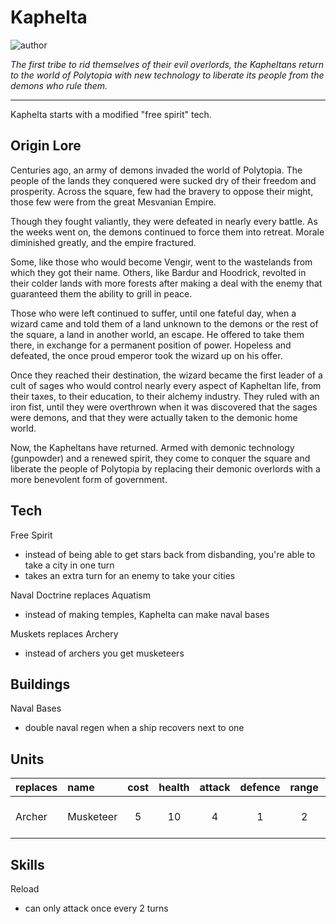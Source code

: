 # Kaphelta

![author](https://img.shields.io/badge/author-Skookgasm%237416-%237289DA)

*The first tribe to rid themselves of their evil overlords, the Kapheltans return to the world of Polytopia with new technology to liberate its people from the demons who rule them.*

---

Kaphelta starts with a modified "free spirit" tech.

## Origin Lore

Centuries ago, an army of demons invaded the world of Polytopia. The people of the lands they conquered were sucked dry of their freedom and prosperity. Across the square, few had the bravery to oppose their might, those few were from the great Mesvanian Empire.

Though they fought valiantly, they were defeated in nearly every battle. As the weeks went on, the demons continued to force them into retreat. Morale diminished greatly, and the empire fractured.

Some, like those who would become Vengir, went to the wastelands from which they got their name. Others, like Bardur and Hoodrick, revolted in their colder lands with more forests after making a deal with the enemy that guaranteed them the ability to grill in peace.

Those who were left continued to suffer, until one fateful day, when a wizard came and told them of a land unknown to the demons or the rest of the square, a land in another world, an escape. He offered to take them there, in exchange for a permanent position of power. Hopeless and defeated, the once proud emperor took the wizard up on his offer.

Once they reached their destination, the wizard became the first leader of a cult of sages who would control nearly every aspect of Kapheltan life, from their taxes, to their education, to their alchemy industry. They ruled with an iron fist, until they were overthrown when it was discovered that the sages were demons, and that they were actually taken to the demonic home world.

Now, the Kapheltans have returned. Armed with demonic technology (gunpowder) and a renewed spirit, they come to conquer the square and liberate the people of Polytopia by replacing their demonic overlords with a more benevolent form of government.

## Tech

Free Spirit

- instead of being able to get stars back from disbanding, you're able to take a city in one turn
- takes an extra turn for an enemy to take your cities

Naval Doctrine replaces Aquatism

- instead of making temples, Kaphelta can make naval bases

Muskets replaces Archery

- instead of archers you get musketeers

## Buildings

Naval Bases

- double naval regen when a ship recovers next to one

## Units

| replaces | name | cost | health | attack | defence | range | movement | skills |
|:---------|:-----|:----:|:------:|:------:|:-------:|:-----:|:--------:|:-------|
| Archer | Musketeer | 5 | 10 | 4 | 1 | 2 | 1 | Dash, Fortify, Reload |

## Skills

Reload

- can only attack once every 2 turns

